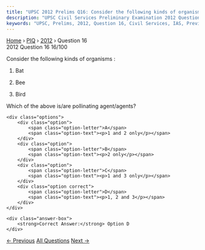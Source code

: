 ```yaml
---
title: "UPSC 2012 Prelims Q16: Consider the following kinds of organisms : 1. Bat 2. Bee 3...."
description: "UPSC Civil Services Preliminary Examination 2012 Question 16 with options and answer"
keywords: "UPSC, Prelims, 2012, Question 16, Civil Services, IAS, Previous Year Questions"
---
```


<nav class="breadcrumb">
    <a href="../../">Home</a>
    <span>›</span>
    <a href="../">PIQ</a>
    <span>›</span>
    <a href="./">2012</a>
    <span>›</span>
    <span>Question 16</span>
</nav>

<div class="question-header">
    <div class="question-meta">
        <span class="year-badge">2012</span>
        <span class="question-number">Question 16</span>
        <span class="progress">16/100</span>
    </div>
    <div class="progress-bar">
        <div class="progress-fill" style="width: 16.0%"></div>
    </div>
</div>

<div class="question-content">
    <div class="question-text">
        <p>Consider the following kinds of organisms :</p>
<ol>
<li>
<p>Bat</p>
</li>
<li>
<p>Bee</p>
</li>
<li>
<p>Bird</p>
</li>
</ol>
<p>Which of the above is/are pollinating agent/agents?</p>
    </div>
    
    <div class="options">
        <div class="option">
            <span class="option-letter">A</span>
            <span class="option-text"><p>1 and 2 only</p></span>
        </div>
        <div class="option">
            <span class="option-letter">B</span>
            <span class="option-text"><p>2 only</p></span>
        </div>
        <div class="option">
            <span class="option-letter">C</span>
            <span class="option-text"><p>1 and 3 only</p></span>
        </div>
        <div class="option correct">
            <span class="option-letter">D</span>
            <span class="option-text"><p>1, 2 and 3</p></span>
        </div>
    </div>

    <div class="answer-box">
        <strong>Correct Answer:</strong> Option D
    </div>
</div>

<div class="question-nav">
    <a href="../q015-in-which-one-among-the-following-categories-of-pro/" class="nav-btn prev">← Previous</a>
    <a href="../" class="nav-btn center">All Questions</a>
    <a href="../q017-which-one-of-the-following-groups-of-animals-belon/" class="nav-btn next">Next →</a>
</div>
